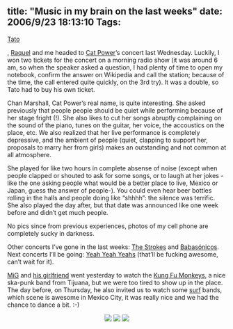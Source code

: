 title: "Music in my brain on the last weeks"
date: 2006/9/23 18:13:10
Tags:
---
<a target="_blank" href="http://www.tacvbo.net">Tato</a><p>, <a target="_blank" href="http://raquelhernandez.net/">Raquel</a> and me headed to <a target="_blank" href="http://en.wikipedia.org/wiki/Cat_Power">Cat Power</a>&#8217;s concert last Wednesday. Luckily, I won two tickets for the concert on a morning radio show (it was around 6 am, so when the speaker asked a question, I had plenty of time to open my notebook, confirm the answer on Wikipedia and call the station; because of the time, the call entered quite quickly, on the 3rd try). It was a double, so Tato had to buy his own ticket.

Chan Marshall, Cat Power&#8217;s real name, is quite interesting. She asked previously that people people should be quiet while performing because of her stage fright (!). She also likes to cut her songs abruptly complaining on the sound of the piano, tunes on the guitar, her voice, the accoustics on the place, etc. We also realized that her live performance is completely depressive, and the ambient of people (quiet, clapping to support her, proposals to marry her from girls) makes an outstanding and not common at all atmosphere.

She played for like two hours in complete absense of noise (except when people clapped or shouted to ask for some songs, or to laugh at her jokes -like the one asking people what would be a better place to live, Mexico or Japan, guess the answer of people-). You could even hear beer bottles rolling in the halls and people doing like &#8220;shhhh&#8221;: the silence was terrific. She also played the day after, but that date was announced like one week before and didn&#8217;t get much people.

No pics since from previous experiences, photos of my cell phone are completely sucky in darkness.

Other concerts I&#8217;ve gone in the last weeks: <a target="_blank" href="http://en.wikipedia.org/wiki/The_Strokes">The Strokes</a> and <a target="_blank" href="http://en.wikipedia.org/wiki/Babas%C3%B3nicos">Babasónicos</a>. Next concerts I&#8217;ll be going: <a target="_blank" href="http://en.wikipedia.org/wiki/Yeah_Yeah_Yeahs">Yeah Yeah Yeahs</a> (that&#8217;ll be fucking awesome, can&#8217;t wait for it).

<a target="_blank" href="http://www.rabade.net/">MiG</a> and <a target="_blank" href="http://www.myspace.com/risotas">his girlfriend</a> went yesterday to watch the <a target="_blank" href="http://www.myspace.com/loskfm">Kung Fu Monkeys</a>, a nice ska-punk band from Tijuana, but we were too tired to show up in the place. The day before, on Thursday, he also invited us to watch some <a target="_blank" href="http://en.wikipedia.org/wiki/Surf_rock">surf</a> bands, which scene is awesome in Mexico City, it was really nice and we had the chance to dance a bit. :-)
</p>
<p align="center"><a target="_blank" href="http://www.damog.net/gallery/v/moblog/IMG024_005.JPG.html"><img src="http://www.damog.net/gallery/d/3908-2/IMG024_005.JPG"/></a> <a target="_blank" href="http://www.damog.net/gallery/v/moblog/IMG025_003.JPG.html"><img src="http://www.damog.net/gallery/d/3910-2/IMG025_003.JPG"/></a> <a target="_blank" href="http://www.damog.net/gallery/v/moblog/IMG026_004.JPG.html"><img src="http://www.damog.net/gallery/d/3912-2/IMG026_004.JPG"/></a></p>
